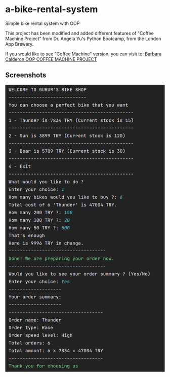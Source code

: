 # a-bike-rental-system
Simple bike rental system with OOP

This project has been modified and added different features of "Coffee Machine Project" from Dr. Angela Yu's Python Bootcamp, from the London App Brewery.

If you would like to see "Coffee Machine" version, you can visit to:
[Barbara Calderon OOP COFFEE MACHINE PROJECT](https://github.com/barbaracalderon/oop-coffee-machine-project)

## Screenshots

![screenshot](https://github.com/gururaser/a-bike-rental-system/blob/main/A%20Bike%20Rental%20System/screenshot.png)


